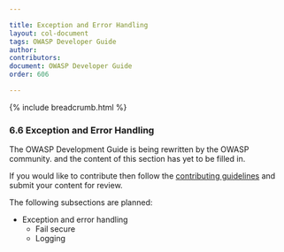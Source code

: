 ```yaml
---

title: Exception and Error Handling
layout: col-document
tags: OWASP Developer Guide
author:
contributors:
document: OWASP Developer Guide
order: 606

---
```


{% include breadcrumb.html %}
### 6.6 Exception and Error Handling

The OWASP Development Guide is being rewritten by the OWASP community.
and the content of this section has yet to be filled in.

If you would like to contribute then follow the 
[contributing guidelines](https://github.com/OWASP/www-project-developer-guide/blob/main/CONTRIBUTING.md)
and submit your content for review.

The following subsections are planned:

  * Exception and error handling
    * Fail secure
    * Logging
